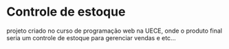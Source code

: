 # Controle de estoque
 projeto criado no curso de programação web na UECE, onde o produto final seria um controle de estoque para gerenciar vendas e etc...
